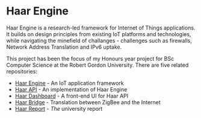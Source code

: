 # Haar Engine
Haar Engine is a research-led framework for Internet of Things applications. It builds on design principles from existing IoT platforms and technologies, while navigating the minefield of challanges - challenges such as firewalls, Network Address Translation and IPv6 uptake.  

This project has been the focus of my Honours year project for BSc Computer Science at the Robert Gordon University. There are five related repositories:

- [Haar Engine](https://github.com/stuartalexwhitehead/haar-engine) - An IoT application framework
- [Haar API](https://github.com/stuartalexwhitehead/haar-api) - An implementation of Haar Engine
- [Haar Dashboard](https://github.com/stuartalexwhitehead/haar-dashboard) - A front-end UI for Haar API
- [Haar Bridge](https://github.com/stuartalexwhitehead/haar-bridge) - Translation between ZigBee and the Internet
- [Haar Report](https://github.com/stuartalexwhitehead/haar-report) - _The_ university report
